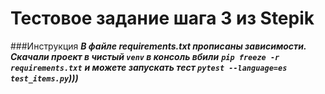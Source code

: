 # Тестовое задание шага 3 из Stepik

###Инструкция
***В файле requirements.txt прописаны зависимости.***
***Скачали проект в чистый `venv` в консоль вбили***
***`pip freeze -r requirements.txt`***
***и можете запускать тест `pytest --language=es test_items.py`)))***
